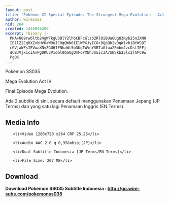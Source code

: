 ```yaml
---
layout: post
title: 'Pokémon XY Special Episode: The Strongest Mega Evolution - Act IV'
author: wiresubs
nid: 284
created: 1446946200
excerpt: !binary |-
  PHA+UG9rw6ltb24gWFkgU3BlY2lhbCBFcGlzb2RlOiBUaGUgU3Ryb25nZXN0
  IE1lZ2EgRXZvbHV0aW9uIC0gQWN0IElWPGJyIC8+DQpQb2vDqW1vbiBYWSBT
  cGVjaWFsIEVwaXNvZGU6IFNhaWt5b3UgTWVnYSBTaGlua2EmbmJzcDstIEFj
  dCBJVjxiciAvPg0KU3VidGl0bGUgQmFoYXNhJm5ic3A7SW5kb25lc2lhPC9w
  Pg0K
---
```

<p class="rtecenter">Pokémon SS035<br />
Mega Evolution Act IV</p>

<p class="rtejustify">Final Episode Mega Evolution.</p>

<p class="rtejustify">Ada 2 subtitle di sini, secara default menggunakan Penamaan Jepang (JP Terms) dan yang satu lagi Penamaan Inggris (EN Terms).</p>

<h2>Media Info</h2>

<ul>
	<li>Video 1280x720 x264 CRF 25,25</li>
	<li>Audio AAC 2.0 q 0,35&nbsp;[JP]</li>
	<li>Dual Subtitle Indonesia [JP Terms/EN Terms]</li>
	<li>File Size: 207 MB</li>
</ul>

<h2>Download</h2>

<p><strong>Download Pokémon SS035 Subtitle Indonesia&nbsp;:&nbsp;<a href="http://go.wire-subs.com/pokemonss035" target="_blank">http://go.wire-subs.com/pokemonss035</a></strong></p>
